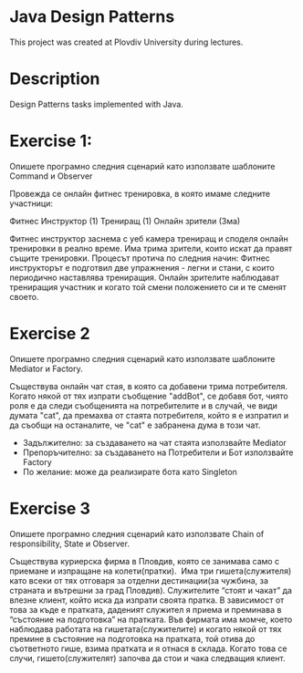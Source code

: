 # Java Design Patterns
This project was created at Plovdiv University during lectures.

# Description
Design Patterns tasks implemented with Java.

# Exercise 1:

Опишете програмно следния сценарий като използвате шаблоните Command и Observer 

Провежда се онлайн фитнес тренировка, в която имаме следните участници:

Фитнес Инструктор (1)
Трениращ (1)
Онлайн зрители (3ма)

Фитнес инструктор заснема с уеб камера трениращ и споделя онлайн тренировки в реално време. Има трима зрители, които искат да правят същите тренировки. 
Процесът протича по следния начин: 
Фитнес инструкторът е подготвил две упражнения - легни и стани, с които периодично наставлява трениращия.
Онлайн зрителите наблюдават трениращия участник и когато той смени положението си и те сменят своето.

# Exercise 2

Опишете програмно следния сценарий като използвате шаблоните Mediator и Factory.

Съществува онлайн чат стая, в която са добавени трима потребителя. Когато някой от тях изпрати съобщение "addBot", се добавя бот, чиято роля е да следи съобщенията на потребителите и в случай, че види думата "cat", да премахва от стаята потребителя, който я е изпратил и да съобщи на останалите, че "cat" е забранена дума в този чат.

* Задължително: за създаването на чат стаята използвайте Mediator
* Препоръчително: за създаването на Потребители и Бот използвайте Factory
* По желание: може да реализирате бота като Singleton 

# Exercise 3 

Опишете програмно следния сценарий като използвате Chain of responsibility, State и Observer.

Съществува куриерска фирма в Пловдив, която се занимава само с приемане и изпращане на колети(пратки).  Има три гишета(служителя) като всеки от тях отговаря за отделни дестинации(за чужбина, за страната и вътрешни за град Пловдив).
Служителите “стоят и чакат” да влезне клиент, който иска да изпрати своята пратка. В зависимост от това за къде е пратката, даденият служител я приема и преминава в “състояние на подготовка” на пратката. 
Във фирмата има момче, което наблюдава работата на гишетата(служителите) и когато някой от тях премине в състояние на подготовка на пратката, той отива до съответното гише, взима пратката и я отнася в склада. 
Когато това се случи, гишето(служителят) започва да стои и чака следващия клиент. 

